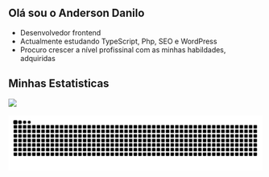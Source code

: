 ## Olá sou o Anderson Danilo
+ Desenvolvedor frontend
+ Actualmente estudando TypeScript, Php, SEO e WordPress
+ Procuro crescer a nível profissinal com as minhas habildades, adquiridas
## Minhas Estatisticas
<div>
  <picture>
  <source
    srcset="https://github-readme-stats.vercel.app/api?username=AndersonDaniloMs&show_icons=true&theme=gruvbox"
    media="(prefers-color-scheme: dark)"
  />
  <source
    srcset="https://github-readme-stats.vercel.app/api?username=AndersonDaniloMs&show_icons=true"
    media="(prefers-color-scheme: light), (prefers-color-scheme: no-preference)"
  />
  <img src="https://github-readme-stats.vercel.app/api?username=AndersonDaniloMs&show_icons=true" />
</picture>
 </div>

 ![snake gif](https://github.com/AndersonDaniloMs/AndersonDaniloMs/blob/output/github-contribution-grid-snake.svg)


